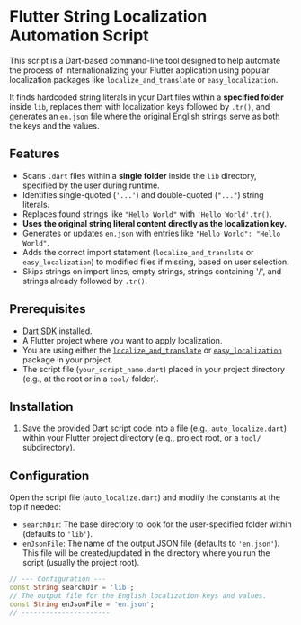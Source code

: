 # Flutter String Localization Automation Script

This script is a Dart-based command-line tool designed to help automate the process of internationalizing your Flutter application using popular localization packages like `localize_and_translate` or `easy_localization`.

It finds hardcoded string literals in your Dart files within a **specified folder** inside `lib`, replaces them with localization keys followed by `.tr()`, and generates an `en.json` file where the original English strings serve as both the keys and the values.

## Features

* Scans `.dart` files within a **single folder** inside the `lib` directory, specified by the user during runtime.
* Identifies single-quoted (`'...'`) and double-quoted (`"..."`) string literals.
* Replaces found strings like `"Hello World"` with `'Hello World'.tr()`.
* **Uses the original string literal content directly as the localization key.**
* Generates or updates `en.json` with entries like `"Hello World": "Hello World"`.
* Adds the correct import statement (`localize_and_translate` or `easy_localization`) to modified files if missing, based on user selection.
* Skips strings on import lines, empty strings, strings containing '/', and strings already followed by `.tr()`.

## Prerequisites

* [Dart SDK](https://dart.dev/get-dart) installed.
* A Flutter project where you want to apply localization.
* You are using either the [`localize_and_translate`](https://pub.dev/packages/localize_and_translate) or [`easy_localization`](https://pub.dev/packages/easy_localization`) package in your project.
* The script file (`your_script_name.dart`) placed in your project directory (e.g., at the root or in a `tool/` folder).

## Installation

1.  Save the provided Dart script code into a file (e.g., `auto_localize.dart`) within your Flutter project directory (e.g., project root, or a `tool/` subdirectory).

## Configuration

Open the script file (`auto_localize.dart`) and modify the constants at the top if needed:

* `searchDir`: The base directory to look for the user-specified folder within (defaults to `'lib'`).
* `enJsonFile`: The name of the output JSON file (defaults to `'en.json'`). This file will be created/updated in the directory where you run the script (usually the project root).

```dart
// --- Configuration ---
const String searchDir = 'lib';
// The output file for the English localization keys and values.
const String enJsonFile = 'en.json';
// ----------------------